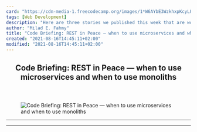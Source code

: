 ```yaml
---
card: "https://cdn-media-1.freecodecamp.org/images/1*W6AYbE3WzkhxpKcyLFLGRQ.png"
tags: [Web Development]
description: "Here are three stories we published this week that are worth "
author: "Milad E. Fahmy"
title: "Code Briefing: REST in Peace — when to use microservices and when to use monoliths"
created: "2021-08-16T14:45:11+02:00"
modified: "2021-08-16T14:45:11+02:00"
---
```

<div class="site-wrapper">
<main id="site-main" class="site-main outer">
<div class="inner">
<article class="post-full post tag-web-development tag-programming tag-tech tag-startup tag-life-lessons ">
<header class="post-full-header">
<h1 class="post-full-title">Code Briefing: REST in Peace — when to use microservices and when to use monoliths</h1>
</header>
<figure class="post-full-image">
<picture>
<source media="(max-width: 700px)" sizes="1px" srcset="data:image/gif;base64,R0lGODlhAQABAIAAAAAAAP///yH5BAEAAAAALAAAAAABAAEAAAIBRAA7 1w">
<source media="(min-width: 701px)" sizes="(max-width: 800px) 400px,
(max-width: 1170px) 700px,
1400px" srcset="https://cdn-media-1.freecodecamp.org/images/1*W6AYbE3WzkhxpKcyLFLGRQ.png 300w,
https://cdn-media-1.freecodecamp.org/images/1*W6AYbE3WzkhxpKcyLFLGRQ.png 600w,
https://cdn-media-1.freecodecamp.org/images/1*W6AYbE3WzkhxpKcyLFLGRQ.png 1000w,
https://cdn-media-1.freecodecamp.org/images/1*W6AYbE3WzkhxpKcyLFLGRQ.png 2000w">
<img onerror="this.style.display='none'" src="https://cdn-media-1.freecodecamp.org/images/1*W6AYbE3WzkhxpKcyLFLGRQ.png" alt="Code Briefing: REST in Peace — when to use microservices and when to use monoliths">
</picture>
</figure>
<section class="post-full-content">
<div class="post-content">
</div>
<hr>
<hr>
</section>
</article>
</div>
</main>
</div>
<!-- Google Tag Manager (noscript) -->
<!-- End Google Tag Manager (noscript) -->
